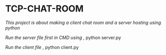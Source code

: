 # TCP-CHAT-ROOM
*This project is about making a client chat room and a server hosting using python*

*Run the server file first in CMD using ,*
python server.py 

*Run the client file ,*
python client.py
